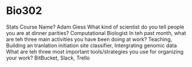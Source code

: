 # Bio302
Stats Course
Name? 
    Adam Giess 
What kind of scientist do you tell people you are at dinner parities?
    Computational Biologist
In teh past month, what are teh three main activities you have been doing at work?
    Teaching, Building an tranlation initiation site classifier, Intergrating genomic data 
What are teh three most important tools/strategies you use for organizing your work?
    BitBucket, Slack, Trello
